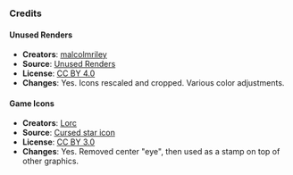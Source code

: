 ### Credits
#### Unused Renders

- **Creators**: [malcolmriley](https://github.com/malcolmriley)
- **Source**: [Unused Renders](https://github.com/malcolmriley/unused-renders)
- **License**: [CC BY 4.0](https://creativecommons.org/licenses/by/4.0/)
- **Changes**: Yes. Icons rescaled and cropped. Various color adjustments.

#### Game Icons

- **Creators**: [Lorc](https://game-icons.net/1x1/lorc/)
- **Source**: [Cursed star icon](https://game-icons.net/1x1/lorc/cursed-star.html)
- **License**: [CC BY 3.0](https://creativecommons.org/licenses/by/3.0/)
- **Changes**: Yes. Removed center "eye", then used as a stamp on top of other graphics.

